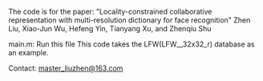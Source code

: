 The code is for the paper:
"Locality-constrained collaborative representation with multi-resolution dictionary for face recognition" 
Zhen Liu, Xiao-Jun Wu, Hefeng Yin, Tianyang Xu, and Zhenqiu Shu 

main.m: Run this file 
This code takes the LFW(LFW__32x32_r) database as an example.

Contact: master_liuzhen@163.com
